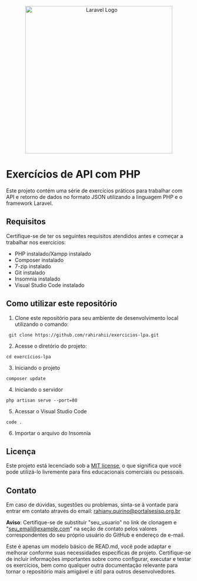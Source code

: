 <p align="center"><a href="https://laravel.com" target="_blank"><img src="https://raw.githubusercontent.com/laravel/art/master/logo-lockup/5%20SVG/2%20CMYK/1%20Full%20Color/laravel-logolockup-cmyk-red.svg" width="400" alt="Laravel Logo"></a></p>

# Exercícios de API com PHP
Este projeto contém uma série de exercícios práticos para trabalhar com API e retorno de dados no formato JSON utilizando a linguagem PHP e o framework Laravel. 

## Requisitos
Certifique-se de ter os seguintes requisitos atendidos antes e começar a trabalhar nos exercícios:
* PHP instalado/Xampp instalado
* Composer instalado 
* 7-zip instalado
* Git instalado
* Insomnia instalado
* Visual Studio Code instalado

## Como utilizar este repositório

1. Clone este repositório para seu ambiente de desenvolvimento local utilizando o comando: 
```
 git clone https://github.com/rahirahii/exercicios-lpa.git
```
2. Acesse o diretório do projeto:
```
cd exercícios-lpa
```
3. Iniciando o projeto 
```
composer update
```
4. Iniciando o servidor
```
php artisan serve --port=80
```
5. Acessar o Visual Studio Code
```
code .
```
6. Importar o arquivo do Insomnia

## Licença
Este projeto está lecenciado sob a [MIT license](license), o que significa que você pode utilizá-lo livremente para fins educacionais comerciais ou pessoais.

## Contato 
Em caso de dúvidas, sugestões ou problemas, sinta-se à vontade para entrar em contato através do email: rahiany.quirino@portalsesisp.org.br

**Aviso**: Certifique-se de substituir "seu_usuario" no link de clonagem e "seu_email@example.com" na seção de contato pelos valores correspondentes do seu próprio usuário do GitHub e endereço de e-mail.

Este é apenas um modelo básico de READ.md, você pode adaptar e melhorar conforme suas necessidades específicas de projeto. Certifique-se de incluir informações importantes sobre como configurar, executar e testar os exercícios, bem como qualquer outra documentação relevante para tornar o repositório mais amigável e útil para outros desenvolvedores.
